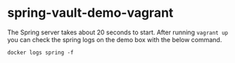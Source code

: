 # spring-vault-demo-vagrant

The Spring server takes about 20 seconds to start.
After running `vagrant up` you can check the spring logs on the demo box with the below command.
```
docker logs spring -f
```

